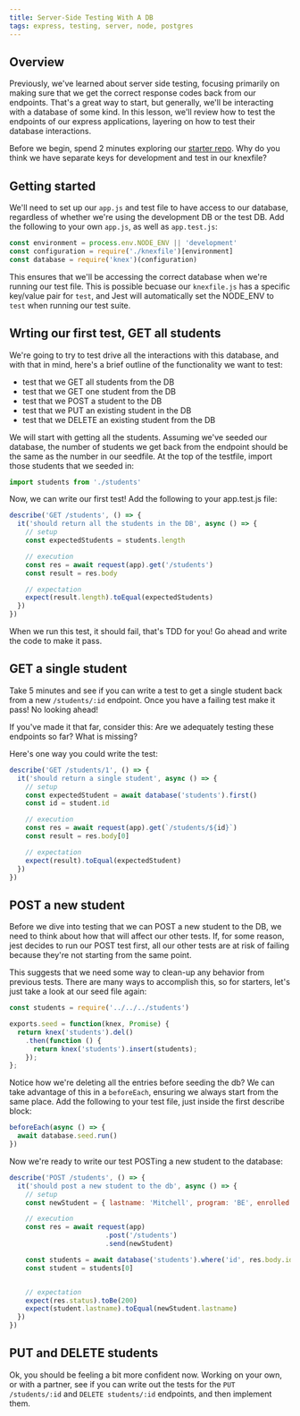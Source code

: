 ```yaml
---
title: Server-Side Testing With A DB
tags: express, testing, server, node, postgres
---
```


## Overview

Previously, we've learned about server side testing, focusing primarily on
making sure that we get the correct response codes back from our endpoints.
That's a great way to start, but generally, we'll be interacting with a database
of some kind. In this lesson, we'll review how to test the endpoints of our
express applications, layering on how to test their database interactions.

Before we begin, spend 2 minutes exploring our [starter
repo](https://github.com/turingschool-examples/test-express). Why do you think
we have separate keys for development and test in our knexfile?

## Getting started

We'll need to set up our `app.js` and test file to have access to our database, 
regardless of whether we're using the development DB or the test DB. Add the 
following to your own `app.js`, as well as `app.test.js`:

```js
const environment = process.env.NODE_ENV || 'development'
const configuration = require('./knexfile')[environment]
const database = require('knex')(configuration)
```

This ensures that we'll be accessing the correct database when we're running our
test file. This is possible becuase our `knexfile.js` has a specific key/value
pair for `test`, and Jest will automatically set the NODE_ENV to `test` when
running our test suite.

## Wrting our first test, GET all students

We're going to try to test drive all the interactions with this database, and
with that in mind, here's a brief outline of the functionality we want to test:

  - test that we GET all students from the DB  
  - test that we GET one student from the DB  
  - test that we POST a student to the DB  
  - test that we PUT an existing student in the DB  
  - test that we DELETE an existing student from the DB  

We will start with getting all the students. Assuming we've seeded our database,
the number of students we get back from the endpoint should be the same as the
number in our seedfile. At the top of the testfile, import those students that
we seeded in:

```js
import students from './students'
```

Now, we can write our first test! Add the following to your app.test.js file:

```js
describe('GET /students', () => {
  it('should return all the students in the DB', async () => {
    // setup
    const expectedStudents = students.length

    // execution
    const res = await request(app).get('/students')
    const result = res.body

    // expectation
    expect(result.length).toEqual(expectedStudents)
  })
})
```

When we run this test, it should fail, that's TDD for you! Go ahead and write
the code to make it pass.

## GET a single student

Take 5 minutes and see if you can write a test to get a single student back from
a new `/students/:id` endpoint. Once you have a failing test make it pass! No
looking ahead!

If you've made it that far, consider this: Are we adequately testing these
endpoints so far? What is missing?

Here's one way you could write the test:

```js
describe('GET /students/1', () => {
  it('should return a single student', async () => {
    // setup
    const expectedStudent = await database('students').first()
    const id = student.id

    // execution
    const res = await request(app).get(`/students/${id}`)
    const result = res.body[0]

    // expectation
    expect(result).toEqual(expectedStudent)
  })
})
```

## POST a new student

Before we dive into testing that we can POST a new student to the DB, we need to
think about how that will affect our other tests. If, for some reason, jest
decides to run our POST test first, all our other tests are at risk of failing
because they're not starting from the same point. 

This suggests that we need some way to clean-up any behavior from previous
tests. There are many ways to accomplish this, so for starters, let's just take
a look at our seed file again:

```js
const students = require('../../../students')

exports.seed = function(knex, Promise) {
  return knex('students').del()
    .then(function () {
      return knex('students').insert(students);
    });
};
```

Notice how we're deleting all the entries before seeding the db? We can take
advantage of this in a `beforeEach`, ensuring we always start from the same
place. Add the following to your test file, just inside the first describe
block:

```js
beforeEach(async () => {
  await database.seed.run()
})
```

Now we're ready to write our test POSTing a new student to the database:

```js
describe('POST /students', () => {
  it('should post a new student to the db', async () => {
    // setup
    const newStudent = { lastname: 'Mitchell', program: 'BE', enrolled: false }

    // execution
    const res = await request(app)
                        .post('/students')
                        .send(newStudent)

    const students = await database('students').where('id', res.body.id).select()
    const student = students[0]


    // expectation
    expect(res.status).toBe(200)
    expect(student.lastname).toEqual(newStudent.lastname)
  })
})
```

## PUT and DELETE students

Ok, you should be feeling a bit more confident now. Working on your own, or with
a partner, see if you can write out the tests for the `PUT /students/:id` and
`DELETE students/:id` endpoints, and then implement them.
